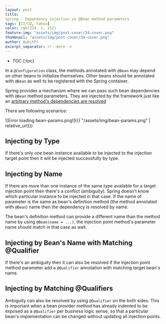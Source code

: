 ```yaml
---
layout: post
title:
Spring - Dependency injection in @Bean method parameters
tags: [CI/CD, Yahoo]
color: rgb(224, 1, 152)
feature-img: "assets/img/post-cover/34-cover.png"
thumbnail: "assets/img/post-cover/34-cover.png"
author: QubitPi
excerpt_separator: <!--more-->
---
```


<!--more-->

* TOC
{:toc}

In a `@Configuration` class, the methods annotated with `@Bean` may depend on other beans to initialize themselves.
Other beans should be annotated with `@Bean` as well to be registered with the Spring container.

Spring provides a mechanism where we can pass such bean dependencies with `@Bean` method parameters. They are injected
by the framework just like an
[arbitrary method's dependencies are resolved](https://www.logicbig.com/tutorials/spring-framework/spring-core/using-autowired-annotation-on-arbitrary-methods.html)

There are following scenarios:

![Error loading bean-params.png!]({{ "/assets/img/bean-params.png" | relative_url}})

## Injecting by Type

If there's only one bean instance available to be injected to the injection target point then it will be injected
successfully by type.

## Injecting by Name

If there are more than one instance of the same type available for a target injection point then there's a conflict
(ambiguity). Spring doesn't know which particular instance to be injected in that case. If the name of parameter is the
same as bean's definition method (the method annotated with `@Bean`) name then the dependency is resolved by name.

The bean's definition method can provide a different name than the method name by using `@Bean(name = ...)`, the
injection point method's parameter name should match in that case as well.

## Injecting by Bean's Name with Matching @Qualifier

If there's an ambiguity then it can also be resolved if the injection point method parameter add a `@Qualifier`
annotation with matching target bean's name.

## Injecting by Matching @Qualifiers

Ambiguity can also be resolved by using `@Qualifier` on the both sides. This is important when a bean provider method
has already indented to be exposed as a `@Qualifier` per business logic sense, so that a particular bean's
implementation can be changed without updating all injection points.
